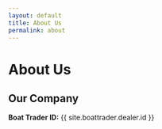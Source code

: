 ```yaml
---
layout: default
title: About Us
permalink: about
---
```


# About Us

## Our Company



**Boat Trader ID:** {{ site.boattrader.dealer.id }}